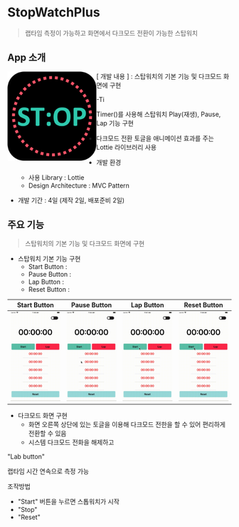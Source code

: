 # StopWatchPlus

>랩타임 측정이 가능하고 화면에서 다크모드 전환이 가능한 스탑워치



## App 소개

<img src = ".\Image\AppIcon.png" width = "200" style = "float: left"> [ 개발 내용 ] : 스탑워치의 기본 기능 및 다크모드 화면에 구현

-Ti

- Timer()를 사용해 스탑워치 Play(재생), Pause, Lap 기능 구현
- 다크모드 전환 토글을 애니메이션 효과를 주는 Lottie 라이브러리 사용

- 개발 환경
  - 사용 Library : Lottie 
  - Design Architecture : MVC Pattern

- 개발 기간 : 4일 (제작 2일, 배포준비 2일)



## 주요 기능

>스탑워치의 기본 기능 및 다크모드 화면에 구현

- 스탑워치 기본 기능 구현
  - Start Button : 
  - Pause Button : 
  - Lap Button : 
  - Reset Button : 

|                         Start Button                         |                         Pause Button                         |                          Lap Button                          |                         Reset Button                         |
| :----------------------------------------------------------: | :----------------------------------------------------------: | :----------------------------------------------------------: | :----------------------------------------------------------: |
| <img src="Image/Gif/StartButton.gif" width = "400" style="zoom:50%;" /> | <img src="Image/Gif/PauseButton.gif" width = "400" style="zoom:50%;" /> | <img src="Image/Gif/LapButton.gif" width = "400" style="zoom:50%;" /> | <img src="Image/Gif/ResetButton.gif" width = "400" style="zoom:50%;" /> |



- 다크모드 화면 구현
  - 화면 오른쪽 상단에 있는 토글을 이용해 다크모드 전한을 할 수 있어 편리하게 전환할 수 있음
  - 시스템 다크모드 전화을 해제하고 

"Lab button"

랩타임 시간 연속으로 측정 가능

조작방법

- "Start" 버튼을 누르면 스톱워치가 시작
- "Stop"
- "Reset"